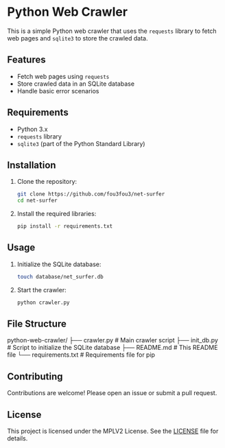 # Python Web Crawler

This is a simple Python web crawler that uses the `requests` library to fetch web pages and `sqlite3` to store the crawled data.

## Features

- Fetch web pages using `requests`
- Store crawled data in an SQLite database
- Handle basic error scenarios

## Requirements

- Python 3.x
- `requests` library
- `sqlite3` (part of the Python Standard Library)

## Installation

1. Clone the repository:
    ```bash
    git clone https://github.com/fou3fou3/net-surfer
    cd net-surfer
    ```

2. Install the required libraries:
    ```bash
    pip install -r requirements.txt
    ```

## Usage

1. Initialize the SQLite database:
    ```bash
    touch database/net_surfer.db
    ```

2. Start the crawler:
    ```bash
    python crawler.py
    ```

## File Structure
python-web-crawler/
├── crawler.py # Main crawler script
├── init_db.py # Script to initialize the SQLite database
├── README.md # This README file
└── requirements.txt # Requirements file for pip


## Contributing

Contributions are welcome! Please open an issue or submit a pull request.

## License

This project is licensed under the MPLV2 License. See the [LICENSE](LICENSE) file for details.



